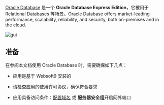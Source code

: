 [Oracle Database](https://www.oracle.com/) 是一个 **Oracle Database Express Edition**，它被用于 Relational Databases  等场景。Oracle Database offers market-leading performance, scalability, reliability, and security, both on-premises and in the cloud.


![gui](http://libs.websoft9.com/Websoft9/DocsPicture/en/oracle/oracle-database-1024x410.jpg)


## 准备

在参阅本文档使用 Oracle Database 时，需要确保如下几点：

- 应用是基于 Websoft9 安装的

- 请检查应用的使用许可协议，确保符合要求

- 应用具备访问条件：[配置域名](./guide/appsetdomain) 或 **服务器安全组**开启网外端口